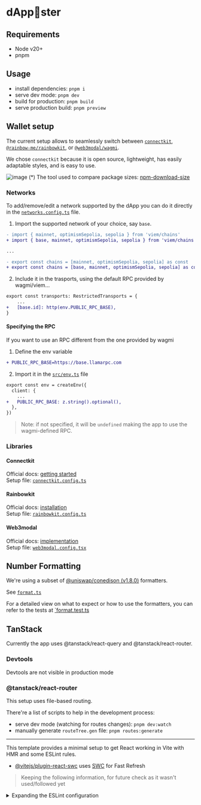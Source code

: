 # dApp👻ster

## Requirements

- Node v20+
- pnpm

## Usage

- install dependencies: `pnpm i`
- serve dev mode: `pnpm dev`
- build for production: `pnpm build`
- serve production build: `pnpm preview`

## Wallet setup

The current setup allows to seamlessly switch between [`connectkit`](#connectkit), [`@rainbow-me/rainbowkit`](#rainbowkit), or [`@web3modal/wagmi`](#web3modal).

We chose `connectkit` because it is open source, lightweight, has easily adaptable styles, and is easy to use.

![image](https://github.com/BootNodeDev/dAppBooster/assets/3315606/81e793e5-8e09-4447-bb21-f0477f26bb0e)
(\*) The tool used to compare package sizes: [npm-download-size](https://arve0.github.io/npm-download-size)

### Networks

To add/remove/edit a network supported by the dApp you can do it directly in the [`networks.config.ts`](src/_lib/networks.config.ts) file.

1. Import the supported network of your choice, say `base`.

```diff
- import { mainnet, optimismSepolia, sepolia } from 'viem/chains'
+ import { base, mainnet, optimismSepolia, sepolia } from 'viem/chains'

...

- export const chains = [mainnet, optimismSepolia, sepolia] as const
+ export const chains = [base, mainnet, optimismSepolia, sepolia] as const

```

2. Include it in the trasports, using the default RPC provided by wagmi/viem...

```diff
export const transports: RestrictedTransports = {
    ...
+   [base.id]: http(env.PUBLIC_RPC_BASE),
}
```

#### Specifying the RPC

If you want to use an RPC different from the one provided by wagmi

1. Define the env variable

```diff
+ PUBLIC_RPC_BASE=https://base.llamarpc.com
```

2. Import it in the [`src/env.ts`](src/env.ts) file

```diff
export const env = createEnv({
  client: {
    ...
+   PUBLIC_RPC_BASE: z.string().optional(),
  },
})
```

> Note: if not specified, it will be `undefined` making the app to use the wagmi-defined RPC.

### Libraries

#### Connectkit

Official docs: [getting started](https://docs.family.co/connectkit/getting-started#getting-started)
<br>
Setup file: [`connectkit.config.ts`](src/_lib/wallets/connectkit.config.ts)

#### Rainbowkit

Official docs: [installation](https://www.rainbowkit.com/docs/installation)
<br>
Setup file: [`rainbowkit.config.ts`](src/_lib/wallets/rainbowkit.config.ts)

#### Web3modal

Official docs: [implementation](https://docs.walletconnect.com/web3modal/react/about#implementation)
<br>
Setup file: [`web3modal.config.tsx`](src/_lib/wallets/web3modal.config.tsx)

## Number Formatting

We're using a subset of [@uniswap/conedison (v1.8.0)](https://github.com/Uniswap/conedison) formatters.

See [`format.ts`](src/utils/format.ts)

For a detailed view on what to expect or how to use the formatters, you can refer to the tests at [`format.test.ts](src/utils/format.test.ts)

## TanStack

Currently the app uses @tanstack/react-query and @tanstack/react-router.

### Devtools

Devtools are not visible in production mode

### @tanstack/react-router

This setup uses file-based routing.

There're a list of scripts to help in the development process:

- serve dev mode (watching for routes changes): `pnpm dev:watch`
- manually generate `routeTree.gen` file: `pnpm routes:generate`

---

This template provides a minimal setup to get React working in Vite with HMR and some ESLint rules.

- [@vitejs/plugin-react-swc](https://github.com/vitejs/vite-plugin-react-swc) uses [SWC](https://swc.rs/) for Fast Refresh

> Keeping the following information, for future check as it wasn't used/followed yet

<details>
<summary>Expanding the ESLint configuration</summary>

## Expanding the ESLint configuration

If you are developing a production application, we recommend updating the configuration to enable type aware lint rules:

- Configure the top-level `parserOptions` property like this:

```js
export default {
  // other rules...
  parserOptions: {
    ecmaVersion: 'latest',
    sourceType: 'module',
    project: ['./tsconfig.json', './tsconfig.node.json'],
    tsconfigRootDir: __dirname,
  },
}
```

- Replace `plugin:@typescript-eslint/recommended` to `plugin:@typescript-eslint/recommended-type-checked` or `plugin:@typescript-eslint/strict-type-checked`
- Optionally add `plugin:@typescript-eslint/stylistic-type-checked`
- Install [eslint-plugin-react](https://github.com/jsx-eslint/eslint-plugin-react) and add `plugin:react/recommended` & `plugin:react/jsx-runtime` to the `extends` list
</details>
